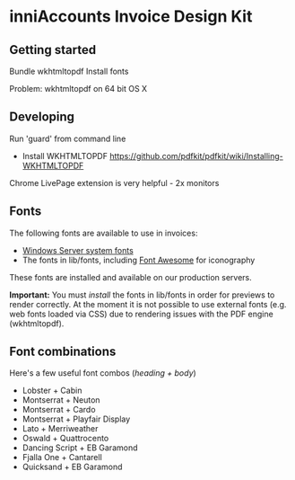 # inniAccounts Invoice Design Kit

## Getting started
Bundle
wkhtmltopdf
Install fonts

Problem: wkhtmltopdf on 64 bit OS X

## Developing
Run 'guard' from command line

* Install WKHTMLTOPDF https://github.com/pdfkit/pdfkit/wiki/Installing-WKHTMLTOPDF

Chrome LivePage extension is very helpful - 2x monitors


## Fonts
The following fonts are available to use in invoices:
 * [Windows Server system fonts](https://www.microsoft.com/typography/fonts/product.aspx?PID=160)
 * The fonts in lib/fonts, including [Font Awesome](http://fortawesome.github.io/Font-Awesome/icons/) for iconography

These fonts are installed and available on our production servers.

**Important:** You must *install* the fonts in lib/fonts in order for previews to render correctly.
At the moment it is not possible to use external fonts (e.g. web fonts loaded via CSS) due to rendering issues with the PDF engine (wkhtmltopdf).


## Font combinations
Here's a few useful font combos (*heading + body*)
* Lobster + Cabin
* Montserrat + Neuton
* Montserrat + Cardo
* Montserrat + Playfair Display
* Lato + Merriweather
* Oswald + Quattrocento
* Dancing Script + EB Garamond
* Fjalla One + Cantarell
* Quicksand + EB Garamond